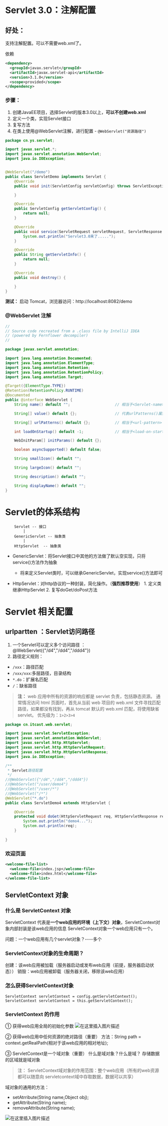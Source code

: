 # Servlet 3.0：注解配置
## 好处：
支持注解配置。可以不需要web.xml了。

依赖
```xml
<dependency>
  <groupId>javax.servlet</groupId>
  <artifactId>javax.servlet-api</artifactId>
  <version>3.1.0</version>
  <scope>provided</scope>
</dependency>
```

### 步骤：
1. 创建JavaEE项目，选择Servlet的版本3.0以上，**可以不创建web.xml**
2. 定义一个类，实现Servlet接口
3. 复写方法
4. 在类上使用@WebServlet注解，进行配置
				- `@WebServlet("资源路径")`

```java
package cn.ys.servlet;

import javax.servlet.*;
import javax.servlet.annotation.WebServlet;
import java.io.IOException;


@WebServlet("/demo")
public class ServletDemo implements Servlet {
    @Override
    public void init(ServletConfig servletConfig) throws ServletException {

    }

    @Override
    public ServletConfig getServletConfig() {
        return null;
    }

    @Override
    public void service(ServletRequest servletRequest, ServletResponse servletResponse) throws ServletException, IOException {
        System.out.println("Servlet3.0来了.....");
    }

    @Override
    public String getServletInfo() {
        return null;
    }

    @Override
    public void destroy() {

    }
}
```

**测试：**
启动 Tomcat，浏览器访问：http://localhost:8082/demo

### @WebServlet 注解

```java
//
// Source code recreated from a .class file by IntelliJ IDEA
// (powered by Fernflower decompiler)
//

package javax.servlet.annotation;

import java.lang.annotation.Documented;
import java.lang.annotation.ElementType;
import java.lang.annotation.Retention;
import java.lang.annotation.RetentionPolicy;
import java.lang.annotation.Target;

@Target({ElementType.TYPE})
@Retention(RetentionPolicy.RUNTIME)
@Documented
public @interface WebServlet {
    String name() default "";                    // 相当于<Servlet-name>

    String[] value() default {};                 // 代表urlPatterns()属性配置

    String[] urlPatterns() default {};           // 相当于<url-pattern>

    int loadOnStartup() default -1;              // 相当于<load-on-startup>

    WebInitParam[] initParams() default {};

    boolean asyncSupported() default false;

    String smallIcon() default "";

    String largeIcon() default "";

    String description() default "";

    String displayName() default "";
}

```

# Servlet的体系结构

		Servlet -- 接口
			|
		GenericServlet -- 抽象类
			|
		HttpServlet  -- 抽象类

- GenericServlet：将Servlet接口中其他的方法做了默认空实现，只将service()方法作为抽象
  - 将来定义Servlet类时，可以继承GenericServlet，实现service()方法即可

- HttpServlet：对http协议的一种封装，简化操作。（**强烈推荐使用**）
			1. 定义类继承HttpServlet
			2. 复写doGet/doPost方法

# Servlet 相关配置
## urlpartten ：Servlet访问路径
1. 一个Servlet可以定义多个访问路径 ： @WebServlet({"/d4","/dd4","/ddd4"})
2. 路径定义规则：
- `/xxx`：路径匹配
- `/xxx/xxx`:多层路径，目录结构
- `*.do`：扩展名匹配
- `/`：缺省路径

>**注：**
>web 应用中所有的资源的响应都是 servlet 负责，包括静态资源。
>通常情况访问 html 页面时，首先从当前 web 项目的 web.xml 文件寻找匹配路径，如果都没有找到，再从 tomcat 默认的 web.xml 匹配，将使用缺省 servlet。
>优先级为：`1>2>3>4`

```java
package cn.itcast.web.servlet;

import javax.servlet.ServletException;
import javax.servlet.annotation.WebServlet;
import javax.servlet.http.HttpServlet;
import javax.servlet.http.HttpServletRequest;
import javax.servlet.http.HttpServletResponse;
import java.io.IOException;

/**
 * Servlet路径配置
 */
//@WebServlet({"/d4","/dd4","/ddd4"})
//@WebServlet("/user/demo4")
//@WebServlet("/user/*")
//@WebServlet("/*")
@WebServlet("*.do")
public class ServletDemo4 extends HttpServlet {

    @Override
    protected void doGet(HttpServletRequest req, HttpServletResponse resp) throws ServletException, IOException {
        System.out.println("demo4...");
        System.out.println(req);
    }
    
}
```

### 欢迎页面
```xml
<welcome-file-list>
  <welcome-file>index.jsp</welcome-file>
  <welcome-file>index.html</welcome-file>
</welcome-file-list>
```

## ServletContext 对象
### 什么是 ServletContext 对象
ServletContext 代表是**一个web应用的环境（上下文）对象**，ServletContext对象内部封装是该web应用的信息 ServletContext对象一个web应用只有一个。

问题：一个web应用有几个servlet对象？----多个

### ServletContext对象的生命周期？
创建：该web应用被加载（服务器启动或发布web应用（前提，服务器启动状态））
销毁：web应用被卸载（服务器关闭，移除该web应用）

### 怎么获得ServletContext对象

    ServletContext servletContext = config.getServletContext();
    ServletContext servletContext = this.getServletContext();

### ServletContext 的作用
① 获得web应用全局的初始化参数
![在这里插入图片描述](https://img-blog.csdnimg.cn/20190122205205174.png?x-oss-process=image/watermark,type_ZmFuZ3poZW5naGVpdGk,shadow_10,text_aHR0cHM6Ly9ibG9nLmNzZG4ubmV0L3dlaXhpbl80MjExMjYzNQ==,size_16,color_FFFFFF,t_70)

② 获得web应用中任何资源的绝对路径（重要）
方法：String path = context.getRealPath(相对于该web应用的相对地址);

③ ServletContext是一个域对象（重要）
什么是域对象？什么是域？
存储数据的区域就是域对象

> 注：
> ServletContext域对象的作用范围：整个web应用（所有的web资源都可以随意向	servletcontext域中存取数据，数据可以共享）

域对象的通用的方法：
- setAtrribute(String name,Object obj);
- getAttribute(String name);
- removeAttribute(String name);

![在这里插入图片描述](https://img-blog.csdnimg.cn/20190122205308490.png?x-oss-process=image/watermark,type_ZmFuZ3poZW5naGVpdGk,shadow_10,text_aHR0cHM6Ly9ibG9nLmNzZG4ubmV0L3dlaXhpbl80MjExMjYzNQ==,size_16,color_FFFFFF,t_70)
